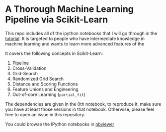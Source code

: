 A Thorough Machine Learning Pipeline via Scikit-Learn
===

This repo includes all of the ipython notebooks that I will go through
in the [tutorial](http://pydata.org/dal2015/abstracts/#338). It is targeted to 
people who have intermediate knowledge in machine learning and wants to learn
more advanced features of the 

It covers the following concepts in Scikit-Learn:

1. Pipeline
2. Cross-Validation
3. Grid-Search
4. Randomized Grid Search
5. Distance and Scoring Functions
6. Feature Unions and Engineering
7. Out-of-core Learning (`partial_fit`)

The dependencies are given in the 0th notebook, to reproduce it, make sure you
have at least those versions in that notebook. Otherwise, please feel free to
open an issue in this repository.

You could browse the IPython notebooks in
[nbviewer](http://nbviewer.ipython.org/github/bugra/pydata-dal-2015/tree/master/)

